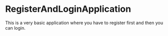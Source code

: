 # RegisterAndLoginApplication
This is a very basic application where you have to register first and then you can login. 
